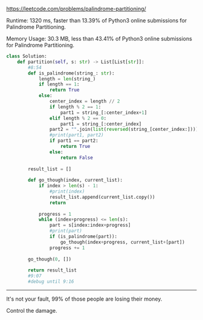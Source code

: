 https://leetcode.com/problems/palindrome-partitioning/



Runtime: 1320 ms, faster than 13.39% of Python3 online submissions for Palindrome Partitioning.

Memory Usage: 30.3 MB, less than 43.41% of Python3 online submissions for Palindrome Partitioning.



```python
class Solution:
    def partition(self, s: str) -> List[List[str]]:
        #8:54
        def is_palindrome(string_: str):
            length = len(string_)
            if length == 1:
                return True
            else:
                center_index = length // 2
                if length % 2 == 1:
                    part1 = string_[:center_index+1]
                elif length % 2 == 0:
                    part1 = string_[:center_index]
                part2 = "".join(list(reversed(string_[center_index:])))
                #print(part1, part2)
                if part1 == part2:
                    return True
                else:
                    return False
        
        result_list = []
        
        def go_though(index, current_list):
            if index > len(s) - 1:
                #print(index)
                result_list.append(current_list.copy())
                return
            
            progress = 1
            while (index+progress) <= len(s):
                part = s[index:index+progress]
                #print(part)
                if (is_palindrome(part)):
                    go_though(index+progress, current_list+[part])
                progress += 1
        
        go_though(0, [])
        
        return result_list
        #9:07
        #debug until 9:16
```


___


It's not your fault, 99% of those people are losing their money.

Control the damage.
